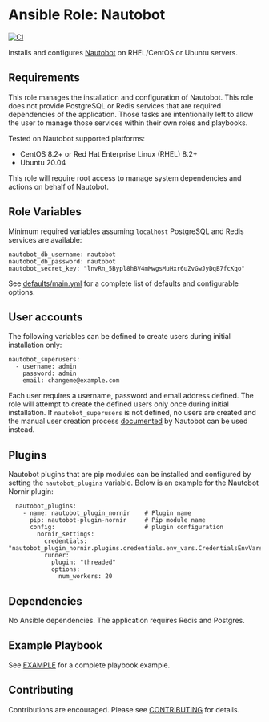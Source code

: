 # Ansible Role: Nautobot

[![CI](https://github.com/jvoss/ansible-role-nautobot/actions/workflows/ci.yml/badge.svg?branch=master)](https://github.com/jvoss/ansible-role-nautobot/actions/workflows/ci.yml)

Installs and configures [Nautobot](https://github.com/nautobot/nautobot) on
RHEL/CentOS or Ubuntu servers.

## Requirements

This role manages the installation and configuration of Nautobot. This role
does not provide PostgreSQL or Redis services that are required dependencies
of the application. Those tasks are intentionally left to allow the user to 
manage those services within their own roles and playbooks.

Tested on Nautobot supported platforms:
* CentOS 8.2+ or Red Hat Enterprise Linux (RHEL) 8.2+
* Ubuntu 20.04

This role will require root access to manage system dependencies and actions
on behalf of Nautobot.

## Role Variables

Minimum required variables assuming `localhost` PostgreSQL and Redis services
are available:

    nautobot_db_username: nautobot
    nautobot_db_password: nautobot
    nautobot_secret_key: "lnvRn_5Bypl8hBV4mMwgsMuHxr6uZvGwJyDqB7fcKqo"

See [defaults/main.yml](defaults/main.yml) for a complete list of defaults and 
configurable options.

## User accounts

The following variables can be defined to create users during initial
installation only:

    nautobot_superusers:
      - username: admin
        password: admin
        email: changeme@example.com

Each user requires a username, password and email address defined. The role will
attempt to create the defined users only once during initial installation. If 
`nautobot_superusers` is not defined, no users are created and the manual user
creation process [documented](https://nautobot.readthedocs.io/en/latest/installation/nautobot/#create-a-superuser)
by Nautobot can be used instead.

## Plugins 

Nautobot plugins that are pip modules can be installed and configured by setting
the `nautobot_plugins` variable. Below is an example for the Nautobot
Nornir plugin:

      nautobot_plugins:
        - name: nautobot_plugin_nornir    # Plugin name
          pip: nautobot-plugin-nornir     # Pip module name
          config:                         # plugin configuration
            nornir_settings:
              credentials: "nautobot_plugin_nornir.plugins.credentials.env_vars.CredentialsEnvVars"
              runner:
                plugin: "threaded"
                options:
                  num_workers: 20

## Dependencies

No Ansible dependencies. The application requires Redis and Postgres.

## Example Playbook

See [EXAMPLE](EXAMPLE.md) for a complete playbook example.

## Contributing

Contributions are encouraged. Please see [CONTRIBUTING](CONTRIBUTING.md) for
details.
